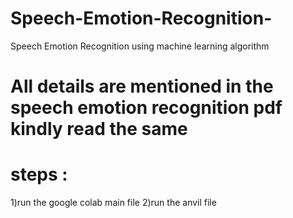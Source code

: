 # Speech-Emotion-Recognition-
Speech Emotion Recognition using machine learning algorithm

# All details are mentioned in the speech emotion recognition pdf kindly read the same

# steps : 
1)run the google colab main file 
2)run the anvil file 

